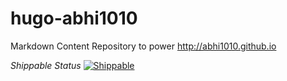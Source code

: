 # hugo-abhi1010
Markdown Content Repository to power http://abhi1010.github.io

*Shippable Status*
[![Shippable](https://img.shields.io/shippable/54d119db5ab6cc13528ab183.svg?style=plastic)]()

